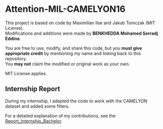 # Attention-MIL-CAMELYON16

This project is based on code by Maximilian Ilse and Jakub Tomczak (MIT License).  
Modifications and additions were made by **BENKHEDDA Mohamed Serradj Eddine**.

You are free to use, modify, and share this code, but you **must give appropriate credit** by mentioning my name and linking back to this repository.  
You **may not** claim the modified or original work as your own.

MIT License applies.

## Internship Report

During my internship, I adapted the code to work with the CAMELYON dataset and added some filters.

For a detailed explanation of my contributions, see the [Report_Internship_Bachelor](./docs/Report_Internship_Bachelor.pdf).
